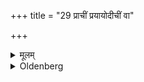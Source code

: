 +++
title = "29 प्राचीं प्रयायोदीचीं वा"

+++

<details><summary>मूलम्</summary>

प्राचीं प्रयायोदीचीं वा प्रदक्षिणमावर्तयेत् २९
</details>

<details><summary>Oldenberg</summary>

31. Having driven (some distance) in an eastern or northern direction, he should turn round from left to right.
</details>
